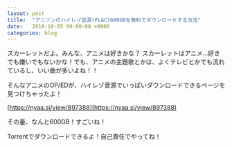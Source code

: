 ```yaml
---
layout: post
title:  "アニソンのハイレゾ音源(FLAC)600GBを無料でダウンロードする方法"
date:   2018-10-05 09:00:00 +0900
categories: blog
---
```




スカーレットだよ。みんな、アニメは好きかな？
スカーレットはアニメ…好きでも嫌いでもないかな！でも、アニメの主題歌とかは、よくテレビとかでも流れているし、いい曲が多いよね！！

そんなアニメのOP/EDが、ハイレゾ音源でいっぱいダウンロードできるページを見つけちゃったよ！

[https://nyaa.si/view/897388](https://nyaa.si/view/897388)

その量、なんと600GB！すごいね！

Torrentでダウンロードできるよ！自己責任でやってね！

